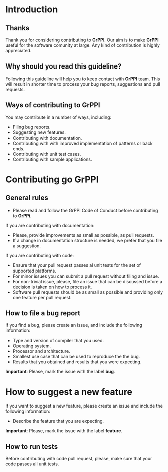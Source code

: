# Introduction

## Thanks

Thank you for considering contributing to **GrPPI**. Our aim is to make
**GrPPI** useful for the software comunity at large.  Any kind of contribution
is highly appreciated.

## Why should you read this guideline?

Following this guideline will help you to keep contact with **GrPPI** team.
This will result in shorter time to process your bug reports, suggestions and pull requests.

## Ways of contributing to GrPPI

You may contribute in a number of ways, including:

* Filing bug reports.
* Suggesting new features.
* Contributing with documentation.
* Contributing with with improved implementation of patterns or back ends.
* Contributing with unit test cases.
* Contributing with sample applications.

# Contributing go GrPPI

## General rules

* Please read and follow the GrPPI Code of Conduct before contributing to **GrPPi**.

If you are contributing with documentation:

* Please, provide improvements as small as possible, as pull requests.
* If a change in documentation structure is needed, we prefer that you file a suggestion.

If you are contributing with code:

* Ensure that your pull request passes al unit tests for the set of supported platforms.
* For minor issues you can submit a pull request without filing and issue.
* For non-trivial issue, please, file an issue that can be discussed before a decision is taken on how to process it.
* Software pull requests should be as small as possible and providing only one feature per pull request.

## How to file a bug report

If you find a bug, please create an issue, and include the following information:

* Type and version of compiler that you used.
* Operating system.
* Processor and architecture.
* Smallest use case that can be used to reproduce the the bug.
* Results that you obtained and results that you were expecting.

**Important**: Please, mark the issue with the label **bug**.

# How to suggest a new feature

If you want to suggest a new feature, please create an issue and include the following information:

* Describe the feature that you are expecting.

**Important**: Please, mark the issue with the label **feature**.

## How to run tests

Before contributing with code pull request, please, make sure that your code passes all unit tests.
